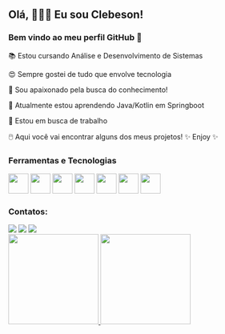 ## Olá, 🙋🏽‍♀️ Eu sou Clebeson!
 
### Bem vindo ao meu perfil GitHub 👋

📚 Estou cursando Análise e Desenvolvimento de Sistemas

😍 Sempre gostei de tudo que envolve tecnologia

🌌 Sou apaixonado pela busca do conhecimento!

🌱 Atualmente estou aprendendo Java/Kotlin em Springboot

🔭 Estou em busca de trabalho

🖱️ Aqui você vai encontrar alguns dos meus projetos! ✨ Enjoy ✨

### Ferramentas e Tecnologias

<img src="https://cdn.jsdelivr.net/gh/devicons/devicon/icons/git/git-original.svg" width="40" height="40"/> <img src="https://cdn.jsdelivr.net/gh/devicons/devicon/icons/kotlin/kotlin-original.svg" width="40" height="40"/> <img src="https://cdn.jsdelivr.net/gh/devicons/devicon/icons/python/python-original-wordmark.svg" width="40" height="40"/> <img src="https://cdn.jsdelivr.net/gh/devicons/devicon/icons/java/java-original-wordmark.svg" width="40" height="40"/> <img src="https://cdn.jsdelivr.net/gh/devicons/devicon/icons/html5/html5-original-wordmark.svg" width="40" height="40"/> <img src="https://cdn.jsdelivr.net/gh/devicons/devicon/icons/css3/css3-original-wordmark.svg" width="40" height="40"/> <img src="https://cdn.jsdelivr.net/gh/devicons/devicon/icons/javascript/javascript-original.svg" width="40" height="40"/>

### Contatos:

<div>
<a href="https://www.instagram.com/clebeson_eugenio/" target="_blank"><img src="https://img.shields.io/badge/-Instagram-%23E4405F?style=for-the-badge&logo=instagram&logoColor=white" target="_blank"></a>
<a href = "mailto:clebesonpc2017@gmail.com"><img src="https://img.shields.io/badge/Gmail-D14836?style=for-the-badge&logo=gmail&logoColor=white" target="_blank"></a>
<a href="https://www.linkedin.com/in/clebeson-eugênio-226936180/" target="_blank"><img src="https://img.shields.io/badge/-LinkedIn-%230077B5?style=for-the-badge&logo=linkedin&logoColor=white" target="_blank"></a>   
</div>


<div>
<a href="https://github.com/Clebeson-Eugenio">
<img height="180em" src="https://github-readme-stats.vercel.app/api/top-langs/?username=Clebeson-Eugenio&layout=compact&langs_count=7&theme=dracula"/>
<img height="180em" src="https://github-readme-stats.vercel.app/api?username=Clebeson-Eugenio&show_icons=true&theme=dracula&include_all_commits=true&count_private=true"/>
</div>
